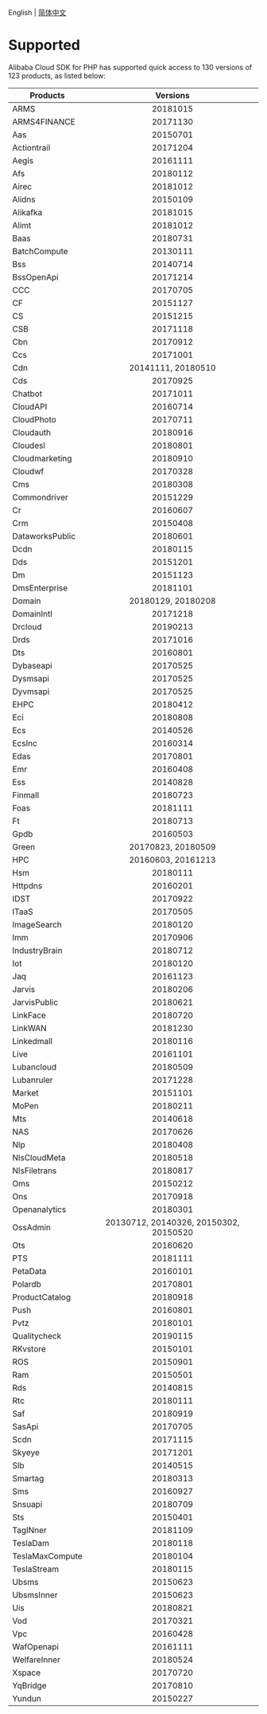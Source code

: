 English | [简体中文](./SUPPORTED-CN.md)

# Supported
Alibaba Cloud SDK for PHP has supported quick access to 130 versions of 123 products, as listed below:

| Products |   Versions    |
|----------|:-------------:|
| ARMS |20181015|
| ARMS4FINANCE |20171130|
| Aas |20150701|
| Actiontrail |20171204|
| Aegis |20161111|
| Afs |20180112|
| Airec |20181012|
| Alidns |20150109|
| Alikafka |20181015|
| Alimt |20181012|
| Baas |20180731|
| BatchCompute |20130111|
| Bss |20140714|
| BssOpenApi |20171214|
| CCC |20170705|
| CF |20151127|
| CS |20151215|
| CSB |20171118|
| Cbn |20170912|
| Ccs |20171001|
| Cdn |20141111, 20180510|
| Cds |20170925|
| Chatbot |20171011|
| CloudAPI |20160714|
| CloudPhoto |20170711|
| Cloudauth |20180916|
| Cloudesl |20180801|
| Cloudmarketing |20180910|
| Cloudwf |20170328|
| Cms |20180308|
| Commondriver |20151229|
| Cr |20160607|
| Crm |20150408|
| DataworksPublic |20180601|
| Dcdn |20180115|
| Dds |20151201|
| Dm |20151123|
| DmsEnterprise |20181101|
| Domain |20180129, 20180208|
| DomainIntl |20171218|
| Drcloud |20190213|
| Drds |20171016|
| Dts |20160801|
| Dybaseapi |20170525|
| Dysmsapi |20170525|
| Dyvmsapi |20170525|
| EHPC |20180412|
| Eci |20180808|
| Ecs |20140526|
| EcsInc |20160314|
| Edas |20170801|
| Emr |20160408|
| Ess |20140828|
| Finmall |20180723|
| Foas |20181111|
| Ft |20180713|
| Gpdb |20160503|
| Green |20170823, 20180509|
| HPC |20160603, 20161213|
| Hsm |20180111|
| Httpdns |20160201|
| IDST |20170922|
| ITaaS |20170505|
| ImageSearch |20180120|
| Imm |20170906|
| IndustryBrain |20180712|
| Iot |20180120|
| Jaq |20161123|
| Jarvis |20180206|
| JarvisPublic |20180621|
| LinkFace |20180720|
| LinkWAN |20181230|
| Linkedmall |20180116|
| Live |20161101|
| Lubancloud |20180509|
| Lubanruler |20171228|
| Market |20151101|
| MoPen |20180211|
| Mts |20140618|
| NAS |20170626|
| Nlp |20180408|
| NlsCloudMeta |20180518|
| NlsFiletrans |20180817|
| Oms |20150212|
| Ons |20170918|
| Openanalytics |20180301|
| OssAdmin |20130712, 20140326, 20150302, 20150520|
| Ots |20160620|
| PTS |20181111|
| PetaData |20160101|
| Polardb |20170801|
| ProductCatalog |20180918|
| Push |20160801|
| Pvtz |20180101|
| Qualitycheck |20190115|
| RKvstore |20150101|
| ROS |20150901|
| Ram |20150501|
| Rds |20140815|
| Rtc |20180111|
| Saf |20180919|
| SasApi |20170705|
| Scdn |20171115|
| Skyeye |20171201|
| Slb |20140515|
| Smartag |20180313|
| Sms |20160927|
| Snsuapi |20180709|
| Sts |20150401|
| TagINner |20181109|
| TeslaDam |20180118|
| TeslaMaxCompute |20180104|
| TeslaStream |20180115|
| Ubsms |20150623|
| UbsmsInner |20150623|
| Uis |20180821|
| Vod |20170321|
| Vpc |20160428|
| WafOpenapi |20161111|
| WelfareInner |20180524|
| Xspace |20170720|
| YqBridge |20170810|
| Yundun |20150227|
